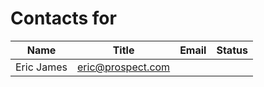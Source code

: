# Contacts for <prospect name>

|Name|Title|Email|Status|
|----|-----|-----|------|
|Eric James|eric@prospect.com|
